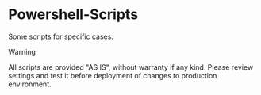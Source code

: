 # Powershell-Scripts
Some scripts for specific cases.

> [!WARNING]
> All scripts are provided "AS IS", without warranty if any kind. Please review settings and test it before deployment of changes to production environment.

